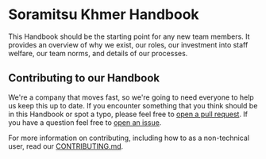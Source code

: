 # Soramitsu Khmer Handbook

This Handbook should be the starting point for any new team members. It provides an overview of why we exist, our roles, our investment into staff welfare, our team norms, and details of our processes.

## Contributing to our Handbook

We're a company that moves fast, so we're going to need everyone to help us keep this up to date. If you encounter something that you think should be in this Handbook or spot a typo, please feel free to [open a pull request](https://github.com/soramitsukhmer/handbook/pulls). If you have a question feel free to [open an issue](https://github.com/soramitsukhmer/handbook/issues).

For more information on contributing, including how to as a non-technical user, read our [CONTRIBUTING.md](CONTRIBUTING.md).
